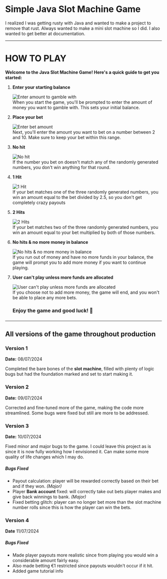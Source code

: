 # Simple Java Slot Machine Game

I realized I was getting rusty with Java and wanted to make a project to remove that rust. Always wanted to make a mini slot machine so I did. I also wanted to get better at documentation.

***
# **HOW TO PLAY**

**Welcome to the Java Slot Machine Game! Here's a quick guide to get you started:**

1. **Enter your starting balance**  

   ![Enter amount to gamble with](https://github.com/adamplesca/javaSlotMachine/assets/116078864/14332d68-bc6b-4f20-b485-18396239e0ce)  
   When you start the game, you'll be prompted to enter the amount of money you want to gamble with. This sets your initial balance.

2. **Place your bet**  

   ![Enter bet amount](https://github.com/adamplesca/javaSlotMachine/assets/116078864/9fee3ef7-bc18-4c80-9916-5f5dac0da9ee)  
   Next, you'll enter the amount you want to bet on a number between 2 and 10. Make sure to keep your bet within this range.

3. **No hit**  

   ![No hit](https://github.com/adamplesca/javaSlotMachine/assets/116078864/3c069a28-d093-48f6-a13f-2dbd10c6c52d)  
   If the number you bet on doesn't match any of the randomly generated numbers, you don't win anything for that round.

4. **1 Hit**  

   ![1 Hit](https://github.com/adamplesca/javaSlotMachine/assets/116078864/eabd5500-e39a-4e63-b3a6-0a9f449072be)  
   If your bet matches one of the three randomly generated numbers, you win an amount equal to the bet divided by 2.5, so you don't get completely crazy payouts 

5. **2 Hits**  

   ![2 Hits](https://github.com/adamplesca/javaSlotMachine/assets/116078864/2d041ed7-2129-4fac-b573-62e03ac3b498)  
   If your bet matches two of the three randomly generated numbers, you win an amount equal to your bet multiplied by both of those numbers.

6. **No hits & no more money in balance**  

   ![No hits & no more money in balance](https://github.com/adamplesca/javaSlotMachine/assets/116078864/8cb9bab0-87ff-4d2f-ba4f-d659a362b345)  
   If you run out of money and have no more funds in your balance, the game will prompt you to add more money if you want to continue playing.

7. **User can't play unless more funds are allocated**  

   ![User can't play unless more funds are allocated](https://github.com/adamplesca/javaSlotMachine/assets/116078864/4b3dafc4-1847-43e5-82e6-cea52a352e2a)  
   If you choose not to add more money, the game will end, and you won't be able to place any more bets.


    <h3>Enjoy the game and good luck! 🎰<h3>
    
***
## All versions of the game throughout production
### Version 1 
**Date:** 08/07/2024

Completed the bare bones of the **slot machine**, filled with plenty of logic bugs but had the foundation marked and set to start making it.

### Version 2
**Date:** 09/07/2024

Corrected and fine-tuned more of the game, making the code more streamlined. Some bugs were fixed but still are more to be addressed.

### Version 3
**Date:** 10/07/2024

Fixed minor and major bugs to the game. I could leave this project as is since it is now fully working how I envisioned it. Can make some more quality of life changes which I may do.

##### Bugs Fixed
- Payout calculation: player will be rewarded correctly based on their bet and if they won. *(Major)*
- Player **Bank account** fixed: will correctly take out bets player makes and give back winnings to bank. *(Major)*
- Fixed betting glitch: player can no longer bet more than the slot machine number rolls since this is how the player can win the bets.

### Version 4
**Date** 11/07/2024

##### Bugs Fixed
- Made player payouts more realistic since from playing you would win a considerable amount fairly easy.
- Also made betting €1 restricted since payouts wouldn't occur if it hit.
- Added game tutorial info
